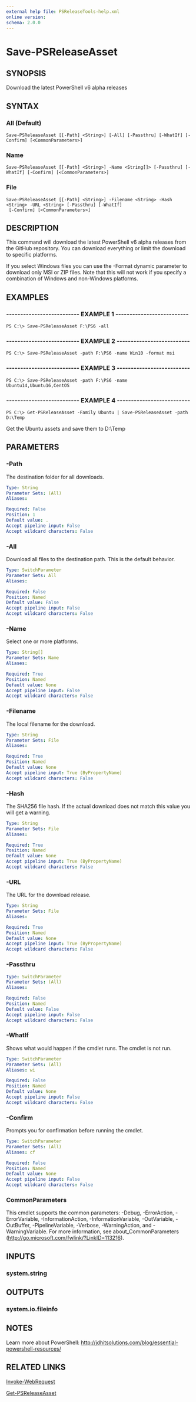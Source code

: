 ```yaml
---
external help file: PSReleaseTools-help.xml
online version: 
schema: 2.0.0
---
```


# Save-PSReleaseAsset

## SYNOPSIS
Download the latest PowerShell v6 alpha releases

## SYNTAX

### All (Default)
```
Save-PSReleaseAsset [[-Path] <String>] [-All] [-Passthru] [-WhatIf] [-Confirm] [<CommonParameters>]
```

### Name
```
Save-PSReleaseAsset [[-Path] <String>] -Name <String[]> [-Passthru] [-WhatIf] [-Confirm] [<CommonParameters>]
```

### File
```
Save-PSReleaseAsset [[-Path] <String>] -Filename <String> -Hash <String> -URL <String> [-Passthru] [-WhatIf]
 [-Confirm] [<CommonParameters>]
```

## DESCRIPTION
This command will download the latest PowerShell v6 alpha releases from the GitHub repository. You can download everything or limit the download to specific platforms.

If you select Windows files you can use the -Format dynamic parameter to download only MSI or ZIP files. Note that this will not work if you specify a combination of Windows and non-Windows platforms.

## EXAMPLES

### -------------------------- EXAMPLE 1 --------------------------
```
PS C:\> Save-PSReleaseAsset F:\PS6 -all
```

### -------------------------- EXAMPLE 2 --------------------------
```
PS C:\> Save-PSReleaseAsset -path F:\PS6 -name Win10 -format msi
```

### -------------------------- EXAMPLE 3 --------------------------
```
PS C:\> Save-PSReleaseAsset -path F:\PS6 -name Ubuntu14,Ubuntu16,CentOS
```

### -------------------------- EXAMPLE 4 --------------------------
```
PS C:\> Get-PSReleaseAsset -Family Ubuntu | Save-PSReleaseAsset -path D:\Temp
```

Get the Ubuntu assets and save them to D:\Temp

## PARAMETERS

### -Path
The destination folder for all downloads.

```yaml
Type: String
Parameter Sets: (All)
Aliases: 

Required: False
Position: 1
Default value: .
Accept pipeline input: False
Accept wildcard characters: False
```

### -All
Download all files to the destination path.
This is the default behavior.

```yaml
Type: SwitchParameter
Parameter Sets: All
Aliases: 

Required: False
Position: Named
Default value: False
Accept pipeline input: False
Accept wildcard characters: False
```

### -Name
Select one or more platforms.

```yaml
Type: String[]
Parameter Sets: Name
Aliases: 

Required: True
Position: Named
Default value: None
Accept pipeline input: False
Accept wildcard characters: False
```

### -Filename
The local filename for the download.

```yaml
Type: String
Parameter Sets: File
Aliases: 

Required: True
Position: Named
Default value: None
Accept pipeline input: True (ByPropertyName)
Accept wildcard characters: False
```

### -Hash
The SHA256 file hash. If the actual download does not match this value you will get a warning.

```yaml
Type: String
Parameter Sets: File
Aliases: 

Required: True
Position: Named
Default value: None
Accept pipeline input: True (ByPropertyName)
Accept wildcard characters: False
```

### -URL
The URL for the download release.

```yaml
Type: String
Parameter Sets: File
Aliases: 

Required: True
Position: Named
Default value: None
Accept pipeline input: True (ByPropertyName)
Accept wildcard characters: False
```

### -Passthru
```yaml
Type: SwitchParameter
Parameter Sets: (All)
Aliases: 

Required: False
Position: Named
Default value: False
Accept pipeline input: False
Accept wildcard characters: False
```

### -WhatIf
Shows what would happen if the cmdlet runs.
The cmdlet is not run.

```yaml
Type: SwitchParameter
Parameter Sets: (All)
Aliases: wi

Required: False
Position: Named
Default value: None
Accept pipeline input: False
Accept wildcard characters: False
```

### -Confirm
Prompts you for confirmation before running the cmdlet.

```yaml
Type: SwitchParameter
Parameter Sets: (All)
Aliases: cf

Required: False
Position: Named
Default value: None
Accept pipeline input: False
Accept wildcard characters: False
```

### CommonParameters
This cmdlet supports the common parameters: -Debug, -ErrorAction, -ErrorVariable, -InformationAction, -InformationVariable, -OutVariable, -OutBuffer, -PipelineVariable, -Verbose, -WarningAction, and -WarningVariable. For more information, see about_CommonParameters (http://go.microsoft.com/fwlink/?LinkID=113216).

## INPUTS

### system.string

## OUTPUTS

### system.io.fileinfo

## NOTES
Learn more about PowerShell:
http://jdhitsolutions.com/blog/essential-powershell-resources/

## RELATED LINKS

[Invoke-WebRequest]()

[Get-PSReleaseAsset]()
